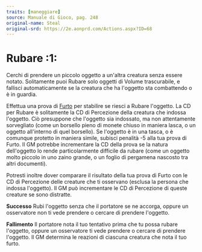 ```yaml
---
traits: [maneggiare]
source: Manuale di Gioco, pag. 248
original-name: Steal
original-srd: https://2e.aonprd.com/Actions.aspx?ID=68
---
```


# Rubare :1:

Cerchi di prendere un piccolo oggetto a un'altra creatura senza essere notato.
Solitamente puoi Rubare solo oggetti di Volume trascurabile, e fallisci
automaticamente se la creatura che ha l'oggetto sta combattendo o è in guardia.

Effettua una prova di [Furto](/abilita/furto) per stabilire se riesci a Rubare
l'oggetto. La CD per Rubare è solitamente la CD di Percezione della creatura che
indossa l'oggetto. Ciò presuppone che l'oggetto sia indossato, ma non
attentamente sorvegliato (come un borsello pieno di monete chiuso in maniera
lasca, o un oggetto all'interno di quel borsello). Se l'oggetto è in una tasca,
o è comunque protetto in maniera simile, subisci penalità -5 alla tua prova di
Furto. Il GM potrebbe incrementare la CD della prova se la natura dell'oggetto
lo rende particolarmente difficile da rubare (come un oggetto molto piccolo in
uno zaino grande, o un foglio di pergamena nascosto tra altri documenti).

Potresti inoltre dover comparare il risultato della tua prova di Furto con le CD
di Percezione delle creature che ti osservano (esclusa la persona che indossa
l'oggetto). Il GM può incrementare le CD di Percezione di queste creature se
sono distratte.

**Successo** Rubi l'oggetto senza che il portatore se ne accorga, oppure un
osservatore non ti vede prendere o cercare di prendere l'oggetto.

**Fallimento** Il portatore nota il tuo tentativo prima che tu possa rubare
l'oggetto, oppure un osservatore ti vede prendere o cercare di prendere
l'oggetto. Il GM determina le reazioni di ciascuna creatura che nota il tuo
furto.
